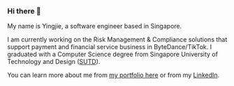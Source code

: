 ### Hi there 👋

My name is Yingjie, a software engineer based in Singapore.

I am currently working on the Risk Management & Compliance solutions that support payment and financial service business in ByteDance/TikTok. I graduated with a Computer Science degree from Singapore University of Technology and Design ([SUTD](https://sutd.edu.sg/)). 

You can learn more about me from [my portfolio here](https://yingjieqiao.github.io/) or from my [LinkedIn](https://www.linkedin.com/in/yingjie-qiao/).


